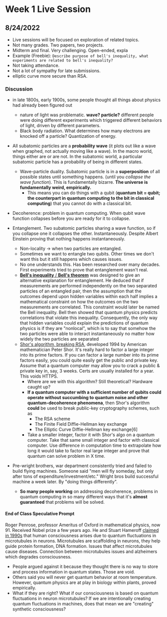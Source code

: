 # Week 1 Live Session

## 8/24/2022

- Live sessions will be focused on exploration of related topics.
- Not many grades. Two papers, two projects.
- Midterm and final. Very challenging. Open-ended, expla
- Example (Freebie): `Describe purpose of bell's inequality, what experiments are related to bell's inequality?`
- Not taking attendance.
- Not a lot of sympathy for late submissions.
- elliptic curve more secure than RSA.

### Discussion

- in late 1800s, early 1900s, some people thought all things about physics had already been figured out
  - nature of light was problematic. **wave? particle?** different people were doing different experiments which triggered different behaviors of light, driven by different parameters.
  - Black body radiation. What determines how many electrons are knocked off a particle? Quantization of energy.
- All subatomic particles are a **probability wave** (it plots out like a wave when graphed, not actually moving like a wave). In the macro world, things either are or are not. In the subatomic world, a particular subatomic particle has a probability of being in different states.
  - Wave-particle duality. Subatomic particle is in a **superposition** of all possible states until something happens. (until you _collapse the wave function_). This is fundamentally bizarre. **The universe is fundamentally weird, empirically.**
    - This means you can do things with a qubit (**quantum bit = qubit; the counterpart in quantum computing to the bit in classical computing**) that you cannot do with a classical bit.
- Decoherence: problem in quantum computing. When qubit wave function collapses before you are ready for it to collapse.
- Entanglement. Two subatomic particles sharing a wave function, so if you collapse one it collapses the other. Instantaneously. Despite Albert Einstein proving that nothing happens instantaneously.
  - Non-locality -> when two particles are entangled.
  - Sometimes we want to entangle two qubits. Other times we don't want this but it still happens which causes issues.
  - No one understands this. Has been researched over many decades. First experiments tried to prove that entanglement wasn't real.
  - [**Bell's inequality** / **Bell's theorem**](https://en.wikipedia.org/wiki/Bell%27s_theorem) was designed to give an alternative explanation for entanglement. He deduced that if measurements are performed independently on the two separated particles of an entangled pair, then the assumption that the outcomes depend upon hidden variables within each half implies a mathematical constraint on how the outcomes on the two measurements are correlated. This constraint would later be named the Bell inequality. Bell then showed that quantum physics predicts correlations that violate this inequality. Consequently, the only way that hidden variables could explain the predictions of quantum physics is if they are "nonlocal", which is to say that somehow the two particles were able to interact instantaneously no matter how widely the two particles are separated
  - [Shor's algorithm, breaking RSA](https://en.wikipedia.org/wiki/Shor%27s_algorithm), developed 1994 by American mathematician Peter Shor. It's really hard to factor a large integer into its prime factors. If you can factor a large number into its prime factors easily, you could quite easily get the public and private key. Assume that a quantum computer may allow you to crack a public & private key in, say, 3 weeks. Certs are usually installed for a year. This voids HTTPS.
    - Where are we with this algorithm? Still theoretical? Hardware caught up?
    - **If a quantum computer with a sufficient number of qubits could operate without succumbing to quantum noise and other quantum-decoherence phenomena**, then Shor's algorithm **could** be used to break public-key cryptography schemes, such as
      - The RSA scheme
      - The Finite Field Diffie-Hellman key exchange
      - The Elliptic Curve Diffie-Hellman key exchange[6]
    - Take a smaller integer, factor it with Shor's algo on a quantum computer. Take that same small integer and factor with classical computer. Use difference in computation time to extrapolate how long it would take to factor real large integer and prove that quantum can solve problem in X time.
- Pre-wright brothers, war department consistently tried and failed to build flying machines. Someone said "men will fly someday, but only after tons of expenditure/investment/etc." Wright bros build successful machine a week later. By "doing things differently".

  - **So many people working** on addressing decoherence, problems in quantum computing in so many different ways that it's **almost guaranteed** that problems will be solved.

#### End of Class Speculative Prompt

Roger Penrose, professor Ameritus of Oxford in mathematical physics, now 91. Received Nobel prize a few years ago. He and Stuart Hameroff [claimed in 1990s](https://theconversation.com/can-consciousness-be-explained-by-quantum-physics-my-research-takes-us-a-step-closer-to-finding-out-164582) that human consciousness arises due to quantum fluctuations in microtubules in neurons. Microtubules are scaffolding in neurons, they help guide protein formation, DNA formation. Issues that affect microtubules cause diseases. Connection between microtubules issues and alzheimers which degrades consciousness.

- People argued against it because they thought there is no way to store and process information in quantum states. Those are void.
- Others said you will never get quantum behavior at room temperature. However, quantum physics are at play in biology within plants, proved empirically.
- What if they are right? What if our consciousness is based on quantum fluctuations in neuron microtubules? If we are intentionally creating quantum fluctuations in machines, does that mean we are "creating" synthetic consciousness?
